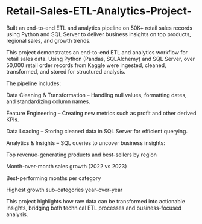 # Retail-Sales-ETL-Analytics-Project-
Built an end-to-end ETL and analytics pipeline on 50K+ retail sales records using Python and SQL Server to deliver business insights on top products, regional sales, and growth trends.


This project demonstrates an end-to-end ETL and analytics workflow for retail sales data. Using Python (Pandas, SQLAlchemy) and SQL Server, over 50,000 retail order records from Kaggle were ingested, cleaned, transformed, and stored for structured analysis.

The pipeline includes:

Data Cleaning & Transformation – Handling null values, formatting dates, and standardizing column names.

Feature Engineering – Creating new metrics such as profit and other derived KPIs.

Data Loading – Storing cleaned data in SQL Server for efficient querying.

Analytics & Insights – SQL queries to uncover business insights:

Top revenue-generating products and best-sellers by region

Month-over-month sales growth (2022 vs 2023)

Best-performing months per category

Highest growth sub-categories year-over-year

This project highlights how raw data can be transformed into actionable insights, bridging both technical ETL processes and business-focused analysis.

